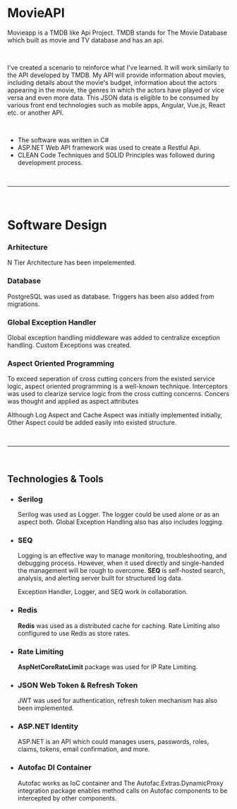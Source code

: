 # MovieAPI

Movieapp is a TMDB like Api Project. TMDB stands for The Movie Database which built as movie and TV database and has an api.

<br>

I've created a scenario to reinforce what I've learned. It will work similarly to the API developed by TMDB. My API will provide information about movies, including details about the movie's budget, information about the actors appearing in the movie, the genres in which the actors have played or vice versa and even more data.
This JSON data is eligible to be consumed by various front end technologies such as mobile apps, Angular, Vue.js, React etc. or another API.

<br>

* The software was written in C#
* ASP.NET Web API framework was used to create a Restful Api.
* CLEAN Code Techniques and SOLID Principles was followed during development process.

<br>
<hr>
<br>

# Software Design

### Arhitecture
N Tier Architecture has been impelemented.

### Database
PostgreSQL was used as database. Triggers has been also added from migrations.

### Global Exception Handler
Global exception handling middleware was added to centralize exception handling. Custom Exceptions was created.

### Aspect Oriented Programming
To exceed seperation of cross cutting concers from the existed service logic, aspect oriented programming is a well-known technique.
Interceptors was used to clearize service logic from the cross cutting concerns. Concers was thought and applied as aspect attributes

Although Log Aspect and Cache Aspect was initially implemented initially, Other Aspect could be added easily into existed structure.

<br>
<hr>
<br>


## Technologies & Tools

<ul>
  <li>
    <h3>Serilog</h3>
    <p>Serilog was used as Logger. The logger could be used alone or as an aspect both. Global Exception Handling also has also includes logging.</p>
  </li>
  <li>
    <h3>SEQ</h3>
    <p>Logging is an effective way to manage monitoring, troubleshooting, and debugging process. However, when it used directly and single-handed the management will be rough to overcome. <strong>SEQ</strong> is self-hosted search, analysis, and alerting server built for structured log data.</p>
    <p>Exception Handler, Logger, and SEQ work in collaboration.</p>
  </li>
  <li>
    <h3>Redis</h3>
    <p><strong>Redis</strong> was used as a distributed cache for caching. Rate Limiting also configured to use Redis as store rates.</p>
  </li>
  <li>
    <h3>Rate Limiting</h3>
    <p><strong>AspNetCoreRateLimit</strong> package was used for IP Rate Limiting.</p>
  </li>
  <li>
    <h3>JSON Web Token & Refresh Token</h3>
    <p>JWT was used for authentication, refresh token mechanism has also been implemented.</p>
  </li>
  <li>
    <h3>ASP.NET Identity</h3>
    <p>ASP.NET is an API which could manages users, passwords, roles, claims, tokens, email confirmation, and more.</p>
  </li>
  <li>
    <h3>Autofac DI Container</h3>
    <p>Autofac works as IoC container and The Autofac.Extras.DynamicProxy integration package enables method calls on Autofac components to be intercepted by other components. </p>
  </li>
</ul>










